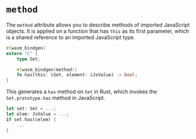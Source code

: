 # `method`

The `method` attribute allows you to describe methods of imported JavaScript
objects. It is applied on a function that has `this` as its first parameter,
which is a shared reference to an imported JavaScript type.

```rust
#[wasm_bindgen]
extern "C" {
    type Set;

    #[wasm_bindgen(method)]
    fn has(this: &Set, element: &JsValue) -> bool;
}
```

This generates a `has` method on `Set` in Rust, which invokes the
`Set.prototype.has` method in JavaScript.

```rust
let set: Set = ...;
let elem: JsValue = ...;
if set.has(&elem) {
    ...
}
```
